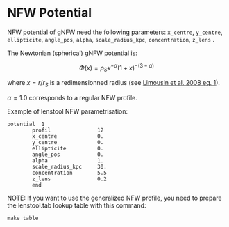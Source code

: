 # NFW Potential

NFW potential of gNFW need the following parameters:
`x_centre`, `y_centre`, `ellipticite`, `angle_pos`, `alpha`, `scale_radius_kpc`, `concentration`, `z_lens` .

The Newtonian (spherical) gNFW potential is:

$$\Phi (x)  = \rho_S x^{-\alpha} (1 + x)^{- (3 - \alpha)}$$

where $x = r / r_S$ is a redimensionned radius (see [Limousin et al. 2008 eq. 1](https://ui.adsabs.harvard.edu/abs/2008A%26A...489...23L/abstract)).

$\alpha = 1.0$ corresponds to a regular NFW profile.


Example of lenstool NFW parametrisation:
```
potential  1
        profil               12
        x_centre             0.
        y_centre             0.
        ellipticite          0.
        angle_pos            0.
        alpha                1.
        scale_radius_kpc     30.
        concentration        5.5
        z_lens               0.2
        end
```

NOTE: If you want to use the generalized NFW profile, you need to prepare the lenstool.tab lookup table with this command:
```
make table 
```
